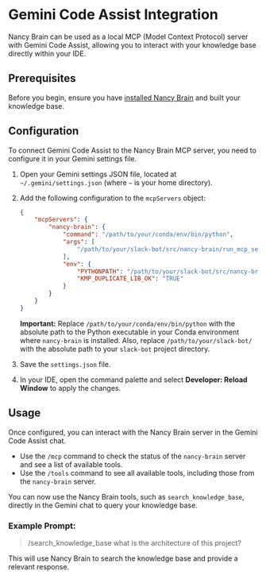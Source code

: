 # Gemini Code Assist Integration

Nancy Brain can be used as a local MCP (Model Context Protocol) server with Gemini Code Assist, allowing you to interact with your knowledge base directly within your IDE.

## Prerequisites

Before you begin, ensure you have [installed Nancy Brain](https://github.com/AmberLee2427/nancy-brain/blob/main/INSTALLATION.md) and built your knowledge base.

## Configuration

To connect Gemini Code Assist to the Nancy Brain MCP server, you need to configure it in your Gemini settings file.

1.  Open your Gemini settings JSON file, located at `~/.gemini/settings.json` (where `~` is your home directory).
2.  Add the following configuration to the `mcpServers` object:

    ```json
    {
        "mcpServers": {
            "nancy-brain": {
                "command": "/path/to/your/conda/env/bin/python",
                "args": [
                    "/path/to/your/slack-bot/src/nancy-brain/run_mcp_server.py"
                ],
                "env": {
                    "PYTHONPATH": "/path/to/your/slack-bot/src/nancy-brain",
                    "KMP_DUPLICATE_LIB_OK": "TRUE"
                }
            }
        }
    }
    ```

    **Important:** Replace `/path/to/your/conda/env/bin/python` with the absolute path to the Python executable in your Conda environment where `nancy-brain` is installed. Also, replace `/path/to/your/slack-bot/` with the absolute path to your `slack-bot` project directory.

3.  Save the `settings.json` file.
4.  In your IDE, open the command palette and select **Developer: Reload Window** to apply the changes.

## Usage

Once configured, you can interact with the Nancy Brain server in the Gemini Code Assist chat.

-   Use the `/mcp` command to check the status of the `nancy-brain` server and see a list of available tools.
-   Use the `/tools` command to see all available tools, including those from the `nancy-brain` server.

You can now use the Nancy Brain tools, such as `search_knowledge_base`, directly in the Gemini chat to query your knowledge base.

### Example Prompt:

> /search_knowledge_base what is the architecture of this project?

This will use Nancy Brain to search the knowledge base and provide a relevant response.

